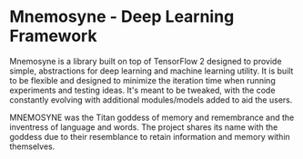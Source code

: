 # Mnemosyne - Deep Learning Framework
Mnemosyne is a library built on top of TensorFlow 2 designed to provide simple, abstractions for deep learning and machine learning utility. It is built to be flexible and designed to minimize the iteration time when running experiments and testing ideas. It's meant to be tweaked, with the code constantly evolving with additional modules/models added to aid the users. 

MNEMOSYNE was the Titan goddess of memory and remembrance and the inventress of language and words. The project shares its name with the goddess due to their resemblance to retain information and memory within themselves.
